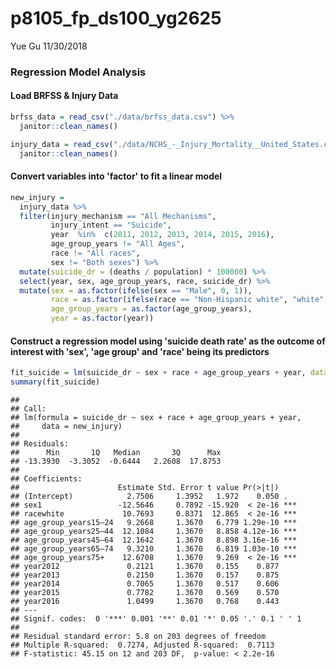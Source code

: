p8105\_fp\_ds100\_yg2625
================
Yue Gu
11/30/2018

### Regression Model Analysis

#### Load BRFSS & Injury Data

``` r
brfss_data = read_csv("./data/brfss_data.csv") %>% 
  janitor::clean_names()

injury_data = read_csv("./data/NCHS_-_Injury_Mortality__United_States.csv") %>% 
  janitor::clean_names()
```

#### Convert variables into 'factor' to fit a linear model

``` r
new_injury = 
  injury_data %>% 
  filter(injury_mechanism == "All Mechanisms",
         injury_intent == "Suicide",
         year  %in%  c(2011, 2012, 2013, 2014, 2015, 2016),
         age_group_years != "All Ages",
         race != "All races",
         sex != "Both sexes") %>%
  mutate(suicide_dr = (deaths / population) * 100000) %>% 
  select(year, sex, age_group_years, race, suicide_dr) %>% 
  mutate(sex = as.factor(ifelse(sex == "Male", 0, 1)),
         race = as.factor(ifelse(race == "Non-Hispanic white", "white", "non-white")),
         age_group_years = as.factor(age_group_years),
         year = as.factor(year))
```

#### Construct a regression model using 'suicide death rate' as the outcome of interest with 'sex', 'age group' and 'race' being its predictors

``` r
fit_suicide = lm(suicide_dr ~ sex + race + age_group_years + year, data = new_injury)
summary(fit_suicide)
```

    ## 
    ## Call:
    ## lm(formula = suicide_dr ~ sex + race + age_group_years + year, 
    ##     data = new_injury)
    ## 
    ## Residuals:
    ##      Min       1Q   Median       3Q      Max 
    ## -13.3930  -3.3052  -0.6444   2.2608  17.8753 
    ## 
    ## Coefficients:
    ##                      Estimate Std. Error t value Pr(>|t|)    
    ## (Intercept)            2.7506     1.3952   1.972    0.050 .  
    ## sex1                 -12.5646     0.7892 -15.920  < 2e-16 ***
    ## racewhite             10.7693     0.8371  12.865  < 2e-16 ***
    ## age_group_years15–24   9.2668     1.3670   6.779 1.29e-10 ***
    ## age_group_years25–44  12.1084     1.3670   8.858 4.12e-16 ***
    ## age_group_years45–64  12.1642     1.3670   8.898 3.16e-16 ***
    ## age_group_years65–74   9.3210     1.3670   6.819 1.03e-10 ***
    ## age_group_years75+    12.6708     1.3670   9.269  < 2e-16 ***
    ## year2012               0.2121     1.3670   0.155    0.877    
    ## year2013               0.2150     1.3670   0.157    0.875    
    ## year2014               0.7065     1.3670   0.517    0.606    
    ## year2015               0.7782     1.3670   0.569    0.570    
    ## year2016               1.0499     1.3670   0.768    0.443    
    ## ---
    ## Signif. codes:  0 '***' 0.001 '**' 0.01 '*' 0.05 '.' 0.1 ' ' 1
    ## 
    ## Residual standard error: 5.8 on 203 degrees of freedom
    ## Multiple R-squared:  0.7274, Adjusted R-squared:  0.7113 
    ## F-statistic: 45.15 on 12 and 203 DF,  p-value: < 2.2e-16
